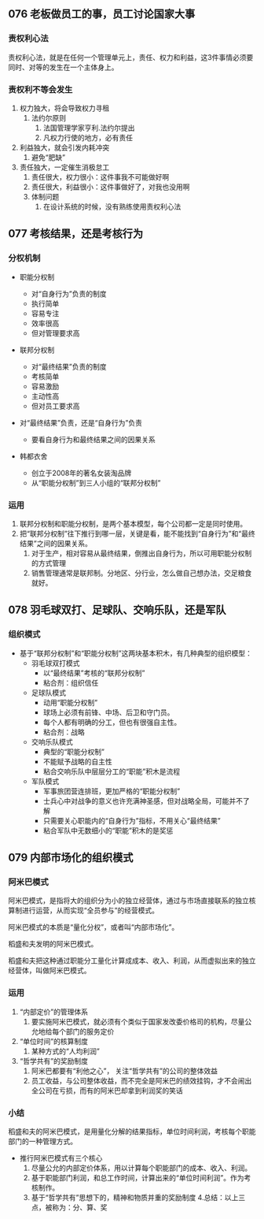 ## 076 老板做员工的事，员工讨论国家大事 ##
### 责权利心法 ###
责权利心法，就是在任何一个管理单元上，责任、权力和利益，这3件事情必须要同时、对等的发生在一个主体身上。
### 责权利不等会发生 ###
1. 权力独大，将会导致权力寻租
	1. 法约尔原则
		1. 法国管理学家亨利.法约尔提出
		2. 凡权力行使的地方，必有责任
2. 利益独大，就会引发内耗冲突
	1. 避免“肥缺”
3. 责任独大，一定催生消极怠工
	1. 责任很大，权力很小：这件事我不可能做好啊
	2. 责任很大，利益很小：这件事做好了，对我也没用啊
	3. 体制问题
		1. 在设计系统的时候，没有熟练使用责权利心法


## 077 考核结果，还是考核行为 ##
### 分权机制 ###
- 职能分权制
	- 对“自身行为”负责的制度
	- 执行简单
	- 容易专注
	- 效率很高
	- 但对管理要求高
- 联邦分权制
	- 对“最终结果”负责的制度
	- 考核简单
	- 容易激励
	- 主动性高
	- 但对员工要求高

- 对“最终结果”负责，还是“自身行为”负责
	- 要看自身行为和最终结果之间的因果关系

- 韩都衣舍
	- 创立于2008年的著名女装淘品牌
	- 从“职能分权制”到三人小组的“联邦分权制”
### 运用 ###
1. 联邦分权制和职能分权制，是两个基本模型，每个公司都一定是同时使用。
2. 把“联邦分权制”往下推行到哪一层，关键是看，能不能找到“自身行为”和“最终结果”之间的因果关系。
	1. 对于生产，相对容易从最终结果，倒推出自身行为，所以可用职能分权制的方式管理
	2. 销售管理通常是联邦制。分地区、分行业，怎么做自己想办法，交足粮食就好。


## 078 羽毛球双打、足球队、交响乐队，还是军队 ##
### 组织模式 ###
- 基于“联邦分权制”和“职能分权制”这两块基本积木，有几种典型的组织模型：
	- 羽毛球双打模式
		- 以“最终结果”考核的“联邦分权制”
		- 粘合剂：组织信任
	- 足球队模式
		- 动用“职能分权制”
		- 球场上必须有前锋、中场、后卫和守门员。
		- 每个人都有明确的分工，但也有很强自主性。
		- 粘合剂：战略
	- 交响乐队模式
		- 典型的“职能分权制”
		- 不能赋予战略的自主性
		- 粘合交响乐队中层层分工的“职能”积木是流程
	- 军队模式
		- 军事旅团营连排班，更加严格的“职能分权制”
		- 士兵心中对战争的意义也许充满神圣感，但对战略全局，可能并不了解
		- 只需要关心职能内的“自身行为”指标，不用关心“最终结果”
		- 粘合军队中无数细小的“职能”积木的是奖惩

## 079 内部市场化的组织模式 ##
### 阿米巴模式 ###
阿米巴模式，是指将大的组织分为小的独立经营体，通过与市场直接联系的独立核算制进行运营，从而实现“全员参与”的经营模式。

阿米巴模式的本质是“量化分权”，或者叫“内部市场化”。

稻盛和夫发明的阿米巴模式。

稻盛和夫把这种通过职能分工量化计算成成本、收入、利润，从而虚拟出来的独立经营体，叫做阿米巴模式。

### 运用 ###
1. “内部定价”的管理体系
	1. 要实施阿米巴模式，就必须有个类似于国家发改委价格司的机构，尽量公允地给每个部门的服务定价
2. “单位时间”的核算制度
	1. 某种方式的“人均利润”
3. “哲学共有”的奖励制度
	1. 阿米巴都要有“利他之心”， 关注“哲学共有”的公司的整体效益
	2. 员工收益，与公司整体收益，而不完全是阿米巴的绩效挂钩，才不会闹出全公司在亏损，而有的阿米巴却拿到利润奖的笑话

### 小结 ###
稻盛和夫的阿米巴模式，是用量化分解的结果指标，单位时间利润，考核每个职能部门的一种管理方式。

- 推行阿米巴模式有三个核心
	1. 尽量公允的内部定价体系，用以计算每个职能部门的成本、收入、利润。
	2. 基于职能部门利润，和总工作时间，计算出来的“单位时间利润”。作为考核制作。
	3. 基于“哲学共有”思想下的，精神和物质并重的奖励制度
	4.总结：以上三点，被称为：分、算、奖






